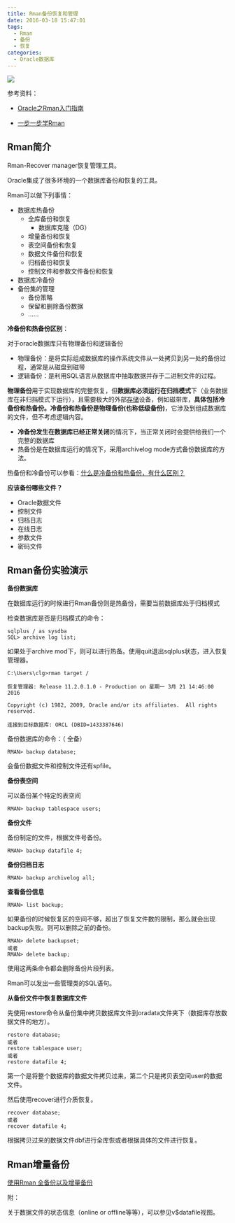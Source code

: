 ```yaml
---
title: Rman备份恢复和管理
date: 2016-03-18 15:47:01
tags:
  - Rman
  - 备份
  - 恢复
categories:
  - Oracle数据库
---
```

![](https://flowsnow.oss-cn-shanghai.aliyuncs.com/history/Oracle-Rman%E7%BB%84%E4%BB%B6.jpg)

参考资料：

- [Oracle之Rman入门指南](http://www.cnblogs.com/Ronger/archive/2011/12/29/2306367.html)


- [一步一步学Rman](http://www.5ienet.com/note/html/rman/index.shtml)

## Rman简介

Rman-Recover manager恢复管理工具。

Oracle集成了很多环境的一个数据库备份和恢复的工具。

Rman可以做下列事情：

- 数据库热备份
  - 全库备份和恢复
    - 数据库克隆（DG）
  - 增量备份和恢复
  - 表空间备份和恢复
  - 数据文件备份和恢复
  - 归档备份和恢复
  - 控制文件和参数文件备份和恢复
- 数据库冷备份
- 备份集的管理
  - 备份策略
  - 保留和删除备份数据
  - ......

<!--more-->

**冷备份和热备份区别**：

对于oracle数据库只有物理备份和逻辑备份

- 物理备份：是将实际组成数据库的操作系统文件从一处拷贝到另一处的备份过程，通常是从磁盘到磁带
- 逻辑备份：是利用SQL语言从数据库中抽取数据并存于二进制文件的过程。

**物理备份**用于实现数据库的完整恢复，但**数据库必须运行在归挡模式**下（业务数据库在非归挡模式下运行），且需要极大的外部[存储](http://www.storworld.com/)设备，例如磁带库，**具体包括冷备份和热备份。冷备份和热备份是物理备份(也称低级备份)**，它涉及到组成数据库的文件，但不考虑逻辑内容。

- **冷备份发生在数据库已经正常关闭**的情况下，当正常关闭时会提供给我们一个完整的数据库
- 热备份是在数据库运行的情况下，采用archivelog mode方式备份数据库的方法。

热备份和冷备份可以参看：[什么是冷备份和热备份，有什么区别？](http://news.newhua.com/news/2010/0601/93935.shtml)

**应该备份哪些文件？**

- Oracle数据文件
- 控制文件
- 归档日志
- 在线日志
- 参数文件
- 密码文件

## Rman备份实验演示

**备份数据库**

在数据库运行的时候进行Rman备份则是热备份，需要当前数据库处于归档模式

检查数据库是否是归档模式的命令：

```
sqlplus / as sysdba
SQL> archive log list;
```

如果处于archive mod下，则可以进行热备。使用quit退出sqlplus状态，进入恢复管理器。

```
C:\Users\clg>rman target /

恢复管理器: Release 11.2.0.1.0 - Production on 星期一 3月 21 14:46:00 2016

Copyright (c) 1982, 2009, Oracle and/or its affiliates.  All rights reserved.

连接到目标数据库: ORCL (DBID=1433387646)
```

备份数据库的命令：（	全备）

```
RMAN> backup database;
```

会备份数据文件和控制文件还有spfile。

**备份表空间**

可以备份某个特定的表空间

```
RMAN> backup tablespace users;
```

**备份文件**

备份制定的文件，根据文件号备份。

```
RMAN> backup datafile 4;
```

**备份归档日志**

```
RMAN> backup archivelog all;
```

**查看备份信息**

```
RMAN> list backup;
```

如果备份的时候恢复区的空间不够，超出了恢复文件数的限制，那么就会出现backup失败。则可以删除之前的备份。

```
RMAN> delete backupset;
或者
RMAN> delete backup;
```

使用这两条命令都会删除备份片段列表。

Rman可以发出一些管理类的SQL语句。

**从备份文件中恢复数据库文件**

先使用restore命令从备份集中拷贝数据库文件到oradata文件夹下（数据库存放数据文件的地方）。

```
restore database;
或者
restore tablespace user;
或者
restore datafile 4;
```

第一个是将整个数据库的数据文件拷贝过来，第二个只是拷贝表空间user的数据文件。

然后使用recover进行介质恢复。

```
recover database;
或者
recover datafile 4;
```

根据拷贝过来的数据文件dbf进行全库恢或者根据具体的文件进行恢复。

## Rman增量备份

[使用Rman 全备份以及增量备份](http://gavinshaw.blog.51cto.com/385947/593340/)

附：

关于数据文件的状态信息（online or offline等等），可以参见v$datafile视图。